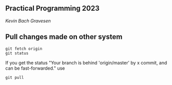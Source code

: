 ## Practical Programming 2023 

*Kevin Bach Gravesen*




## Pull changes made on other system

```
git fetch origin
git status
```

If you get the status "Your branch is behind 'origin/master' by x commit, and can be fast-forwarded." use 
```
git pull
```

